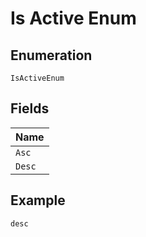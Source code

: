 
# Is Active Enum

## Enumeration

`IsActiveEnum`

## Fields

| Name |
|  --- |
| `Asc` |
| `Desc` |

## Example

```
desc
```

